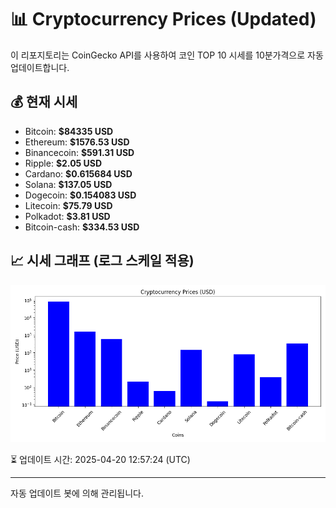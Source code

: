 
# 📊 Cryptocurrency Prices (Updated)

이 리포지토리는 CoinGecko API를 사용하여 코인 TOP 10 시세를 10분가격으로 자동 업데이트합니다.

## 💰 현재 시세
- Bitcoin: **$84335 USD**
- Ethereum: **$1576.53 USD**
- Binancecoin: **$591.31 USD**
- Ripple: **$2.05 USD**
- Cardano: **$0.615684 USD**
- Solana: **$137.05 USD**
- Dogecoin: **$0.154083 USD**
- Litecoin: **$75.79 USD**
- Polkadot: **$3.81 USD**
- Bitcoin-cash: **$334.53 USD**

## 📈 시세 그래프 (로그 스케일 적용)
![Crypto Prices](crypto_prices.png)

⏳ 업데이트 시간: 2025-04-20 12:57:24 (UTC)

---
자동 업데이트 봇에 의해 관리됩니다.
